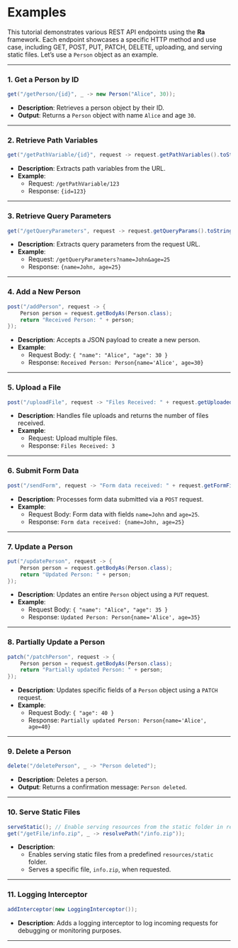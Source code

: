 # Examples

This tutorial demonstrates various REST API endpoints using the **Ra** framework. Each endpoint showcases a specific HTTP method and use case, including GET, POST, PUT, PATCH, DELETE, uploading, and serving static files. Let’s use a `Person` object as an example.

---

### 1. Get a Person by ID
```java
get("/getPerson/{id}", _ -> new Person("Alice", 30));
```
- **Description**: Retrieves a person object by their ID.
- **Output**: Returns a `Person` object with name `Alice` and age `30`.

---

### 2. Retrieve Path Variables
```java
get("/getPathVariable/{id}", request -> request.getPathVariables().toString());
```
- **Description**: Extracts path variables from the URL.
- **Example**:
    - Request: `/getPathVariable/123`
    - Response: `{id=123}`

---

### 3. Retrieve Query Parameters
```java
get("/getQueryParameters", request -> request.getQueryParams().toString());
```
- **Description**: Extracts query parameters from the request URL.
- **Example**:
    - Request: `/getQueryParameters?name=John&age=25`
    - Response: `{name=John, age=25}`

---

### 4. Add a New Person
```java
post("/addPerson", request -> {
    Person person = request.getBodyAs(Person.class);
    return "Received Person: " + person;
});
```
- **Description**: Accepts a JSON payload to create a new person.
- **Example**:
    - Request Body: `{ "name": "Alice", "age": 30 }`
    - Response: `Received Person: Person{name='Alice', age=30}`

---

### 5. Upload a File
```java
post("/uploadFile", request -> "Files Received: " + request.getUploadedFiles().size());
```
- **Description**: Handles file uploads and returns the number of files received.
- **Example**:
    - Request: Upload multiple files.
    - Response: `Files Received: 3`

---

### 6. Submit Form Data
```java
post("/sendForm", request -> "Form data received: " + request.getFormFields().toString());
```
- **Description**: Processes form data submitted via a `POST` request.
- **Example**:
    - Request Body: Form data with fields `name=John` and `age=25`.
    - Response: `Form data received: {name=John, age=25}`

---

### 7. Update a Person
```java
put("/updatePerson", request -> {
    Person person = request.getBodyAs(Person.class);
    return "Updated Person: " + person;
});
```
- **Description**: Updates an entire `Person` object using a `PUT` request.
- **Example**:
    - Request Body: `{ "name": "Alice", "age": 35 }`
    - Response: `Updated Person: Person{name='Alice', age=35}`

---

### 8. Partially Update a Person
```java
patch("/patchPerson", request -> {
    Person person = request.getBodyAs(Person.class);
    return "Partially updated Person: " + person;
});
```
- **Description**: Updates specific fields of a `Person` object using a `PATCH` request.
- **Example**:
    - Request Body: `{ "age": 40 }`
    - Response: `Partially updated Person: Person{name='Alice', age=40}`

---

### 9. Delete a Person
```java
delete("/deletePerson", _ -> "Person deleted");
```
- **Description**: Deletes a person.
- **Output**: Returns a confirmation message: `Person deleted`.

---

### 10. Serve Static Files
```java
serveStatic(); // Enable serving resources from the static folder in resources
get("/getFile/info.zip", _ -> resolvePath("/info.zip"));
```
- **Description**:
    - Enables serving static files from a predefined `resources/static` folder.
    - Serves a specific file, `info.zip`, when requested.

---

### 11. Logging Interceptor
```java
addInterceptor(new LoggingInterceptor());
```
- **Description**: Adds a logging interceptor to log incoming requests for debugging or monitoring purposes.

---
